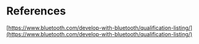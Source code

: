 # References

[https://www.bluetooth.com/develop-with-bluetooth/qualification-listing/](https://www.bluetooth.com/develop-with-bluetooth/qualification-listing/)
